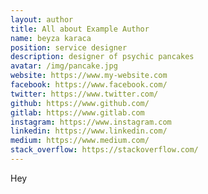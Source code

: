 ```yaml
---
layout: author
title: All about Example Author
name: beyza karaca
position: service designer
description: designer of psychic pancakes
avatar: /img/pancake.jpg
website: https://www.my-website.com
facebook: https://www.facebook.com/
twitter: https://www.twitter.com/
github: https://www.github.com/
gitlab: https://www.gitlab.com
instagram: https://www.instagram.com
linkedin: https://www.linkedin.com/
medium: https://www.medium.com/
stack_overflow: https://stackoverflow.com/
---
```


Hey

